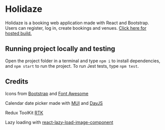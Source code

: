 # Holidaze

Holidaze is a booking web application made with React and Bootstrap. Users can register, log in, create bookings and venues. [Click here for hosted build.](https://holidaze-98.netlify.app/?page=1)

## Running project locally and testing

Open the project folder in a terminal and type `npm i` to install dependencies, and `npm start` to run the project. To run Jest tests, type `npm test`.

## Credits

Icons from [Bootstrap](https://icons.getbootstrap.com) and [Font Awesome](https://fontawesome.com)

Calendar date picker made with [MUI](https://mui.com/) and [DayJS](https://day.js.org/)

Redux ToolKit [RTK](https://redux-toolkit.js.org/)

Lazy loading with [react-lazy-load-image-component](https://www.npmjs.com/package/react-lazy-load-image-component)
